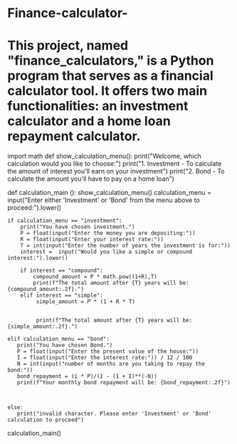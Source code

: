 # Finance-calculator-
# This project, named "finance_calculators," is a Python program that serves as a financial calculator tool. It offers two main functionalities: an investment calculator and a home loan repayment calculator. 
import math
def show_calculation_menu():
    print("Welcome, which calculation would you like to choose:")
    print("1. Investment - To calculate the amount of interest you'll earn on your investment")
    print("2. Bond - To calculate the amount you'll have to pay on a home loan")
    

def calculation_main ():
    show_calculation_menu()
    calculation_menu = input("Enter either 'Investment' or 'Bond' from the menu above to proceed:").lower()
    
    if calculation_menu == "investment":
        print("You have chosen investment.")
        P = float(input("Enter the money you are depositing:"))
        R = float(input("Enter your interest rate:")) 
        T = int(input("Enter the number of years the investment is for:"))
        interest =  input("Would you like a simple or compound interest:").lower()
        
        if interest == "compound":
            compound_amount = P * math.pow((1+R),T)
            print(f"The total amount after {T} years will be: {compound_amount:.2f}.")
        elif interest == "simple":
             simple_amount = 𝑃 * (1 + R * T)
             
              
             print(f"The total amount after {T} years will be: {simple_amount:.2f}.")
    
    elif calculation_menu == "bond":
       print("You have chosen Bond.")
       P = float(input("Enter the present value of the house:"))
       I = float(input("Enter the interest rate:")) / 12 / 100
       N = int(input("number of months are you taking to repay the bond:"))
       bond_repayment = (i * P)/(1 - (1 + I)**(-N))
       print(f"Your monthly bond repayment will be: {bond_repayment:.2f}")

       
     
    else:
       print("invalid character. Please enter 'Investment' or 'Bond' calculation to proceed")

calculation_main()
